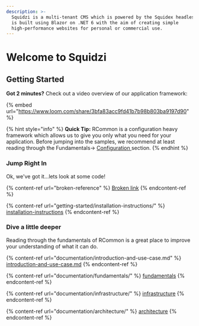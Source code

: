 ```yaml
---
description: >-
  Squidzi is a multi-tenant CMS which is powered by the Squidex headless CMS. It
  is built using Blazor on .NET 6 with the aim of creating simple
  high-performance websites for personal or commercial use.
---
```


# Welcome to Squidzi

## Getting Started

**Got 2 minutes?** Check out a video overview of our application framework:

{% embed url="https://www.loom.com/share/3bfa83acc9fd41b7b98b803ba9197d90" %}

{% hint style="info" %}
**Quick Tip:** RCommon is a configuration heavy framework which allows us to give you only what  you need for your application. Before jumping into the samples, we recommend at least reading through the Fundamentals-> [Configuration ](broken-reference)section.
{% endhint %}

### Jump Right In

Ok, we've got it...lets look at some code!

{% content-ref url="broken-reference" %}
[Broken link](broken-reference)
{% endcontent-ref %}

{% content-ref url="getting-started/installation-instructions/" %}
[installation-instructions](getting-started/installation-instructions/)
{% endcontent-ref %}

### Dive a little deeper

Reading through the fundamentals of RCommon is a great place to improve your understanding of what it can do.&#x20;

{% content-ref url="documentation/introduction-and-use-case.md" %}
[introduction-and-use-case.md](documentation/introduction-and-use-case.md)
{% endcontent-ref %}

{% content-ref url="documentation/fundamentals/" %}
[fundamentals](documentation/fundamentals/)
{% endcontent-ref %}

{% content-ref url="documentation/infrastructure/" %}
[infrastructure](documentation/infrastructure/)
{% endcontent-ref %}

{% content-ref url="documentation/architecture/" %}
[architecture](documentation/architecture/)
{% endcontent-ref %}
